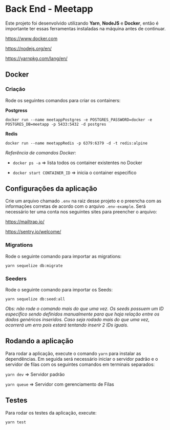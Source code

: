 # Back End - Meetapp

Este projeto foi desenvolvido utilizando **Yarn**, **NodeJS** e **Docker**, então é importante ter essas ferramentas instaladas na máquina antes de continuar.

https://www.docker.com

https://nodejs.org/en/

https://yarnpkg.com/lang/en/

## Docker

### Criação

Rode os seguintes comandos para criar os containers:

**Postgress**

`docker run --name meetappPostgres -e POSTGRES_PASSWORD=docker -e POSTGRES_DB=meetapp -p 5433:5432 -d postgres`

**Redis**

`docker run --name meetappRedis -p 6379:6379 -d -t redis:alpine`

_Referência de comandos Docker:_

- `docker ps -a` => lista todos os container existentes no Docker

- `docker start CONTAINER_ID` => inicia o container especifico

## Configurações da aplicação

Crie um arquivo chamado `.env` na raiz desse projeto e o preencha com as informações corretas de acordo com o arquivo `.env-example`. Será necessário ter uma conta nos seguintes sites para preencher o arquivo:

https://mailtrap.io/

https://sentry.io/welcome/

### Migrations

Rode o seguinte comando para importar as migrations:

`yarn sequelize db:migrate`

### Seeders

Rode o seguinte comando para importar os Seeds:

`yarn sequelize db:seed:all`

_Obs: não rode o comando mais do que uma vez. Os seeds possuem um ID específico sendo definidos manualmente para que haja relação entre os dados genéricos inseridos. Caso seja rodado mais do que uma vez, ocorrerá um erro pois estará tentando inserir 2 IDs iguais._

## Rodando a aplicação

Para rodar a aplicação, execute o comando `yarn` para instalar as dependências. Em seguida será necessário iniciar o servidor padrão e o servidor de filas com os seguintes comandos em terminais separados:

`yarn dev` => Servidor padrão

`yarn queue` => Servidor com gerenciamento de Filas

## Testes

Para rodar os testes da aplicação, execute:

`yarn test`
